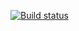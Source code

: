 [![Build status](https://ci.appveyor.com/api/projects/status/xg0vtyena6l65vgc?svg=true)](https://ci.appveyor.com/project/MaXx111/ws-frontend)